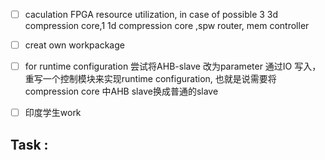 * [ ]  caculation FPGA resource utilization, in case of possible 3 3d compression core,1 1d compression core ,spw router, mem controller
* [ ]  creat own workpackage
* [ ]  for runtime configuration 尝试将AHB-slave  改为parameter 通过IO 写入，重写一个控制模块来实现runtime configuration, 也就是说需要将compression core 中AHB slave换成普通的slave
* [ ]  印度学生work


## Task :
